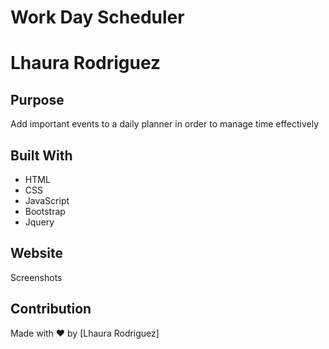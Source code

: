 # Work Day Scheduler 

# Lhaura Rodriguez

## Purpose
Add important events to a daily planner in order to manage time effectively

## Built With
* HTML
* CSS
* JavaScript
* Bootstrap 
* Jquery

## Website


Screenshots




## Contribution
Made with ❤️ by [Lhaura Rodriguez]